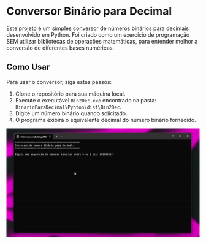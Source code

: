 # Conversor Binário para Decimal

Este projeto é um simples conversor de números binários para decimais desenvolvido em Python. Foi criado como um exercício de programação SEM utilizar bibliotecas de operações matemáticas, para entender melhor a conversão de diferentes bases numéricas.

## Como Usar

Para usar o conversor, siga estes passos:

1. Clone o repositório para sua máquina local.
2. Execute o executável `Bin2Dec.exe` encontrado na pasta: `BinarioParaDecimal\Pyhton\dist\Bin2Dec`.
3. Digite um número binário quando solicitado.
4. O programa exibirá o equivalente decimal do número binário fornecido.

![Texto Alternativo](teste.gif)
